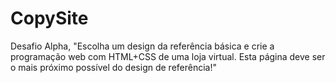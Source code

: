 # CopySite
Desafio Alpha, "Escolha um design da referência básica e crie a programação web com HTML+CSS de uma loja virtual.   Esta página deve ser o mais próximo possível do design de referência!"
